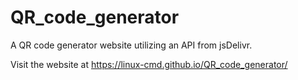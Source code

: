 # QR_code_generator
A QR code generator website utilizing an API from jsDelivr.

Visit the website at https://linux-cmd.github.io/QR_code_generator/
